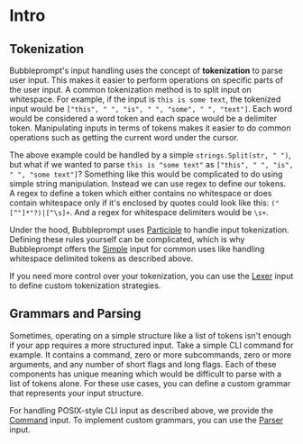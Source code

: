 # Intro

## Tokenization

Bubbleprompt's input handling uses the concept of **tokenization** to parse
user input. This makes it easier to perform operations on specific parts of
the user input. A common tokenization method is to split input on
whitespace. For example, if the input is `this is some text`, the
tokenized input would be `["this", " ", "is", " ", "some", " ", "text"]`.
Each word would be considered a word token and each space would be a delimiter token.
Manipulating inputs in terms of tokens makes it easier to do common operations such as
getting the current word under the cursor.

The above example could be handled by a simple `strings.Split(str, " ")`, but what if
we wanted to parse `this is "some text"` as `["this", " ", "is", " ", "some text"]`?
Something like this would be complicated to do using simple string manipulation.
Instead we can use regex to define our tokens. A regex to define a token which either
contains no whitespace or does contain whitespace only if it's enclosed by quotes could look
like this: `("[^"]*"?)|[^\s]+`. And a regex for whitespace delimiters would be `\s+`.

Under the hood, Bubbleprompt uses [Participle](https://github.com/alecthomas/participle)
to handle input tokenization. Defining these rules yourself can be complicated, which is why
Bubbleprompt offers the [Simple](./simpleinput/api) input for common uses like handling whitespace delimited
tokens as described above.

If you need more control over your tokenization, you can use the [Lexer](./Lexer/Usage) input to
define custom tokenization strategies.

## Grammars and Parsing

Sometimes, operating on a simple structure like a list of tokens isn't enough if your app requires
a more structured input. Take a simple CLI command for example. It contains a command, zero or more subcommands,
zero or more arguments, and any number of short flags and long flags. Each of these components has unique meaning
which would be difficult to parse with a list of tokens alone. For these use cases, you can define a custom grammar
that represents your input structure.

For handling POSIX-style CLI input as described above, we provide the [Command](./commandinput/api) input.
To implement custom grammars, you can use the [Parser](./Parser/Usage) input.

